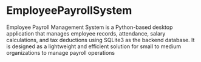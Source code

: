 # EmployeePayrollSystem
Employee Payroll Management System is a Python-based desktop application that manages employee records, attendance, salary calculations, and tax deductions using SQLite3 as the backend database. It is designed as a lightweight and efficient solution for small to medium organizations to manage payroll operations
